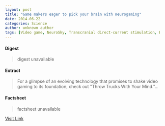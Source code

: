 ```yaml
---
layout: post
title: "Game makers eager to pick your brain with neurogaming"
date: 2014-06-22
categories: Science
author: unknown author
tags: [Video game, NeuroSky, Transcranial direct-current stimulation, Electroencephalography, Attention deficit hyperactivity disorder, Neuroscience, Cognitive science, Nervous system]
---
```



#### Digest
>digest unavailable

#### Extract
>For a glimpse of an evolving technology that promises to shake video gaming to its foundation, check out "Throw Trucks With Your Mind."...

#### Factsheet
>factsheet unavailable

[Visit Link](http://phys.org/news322475185.html)


